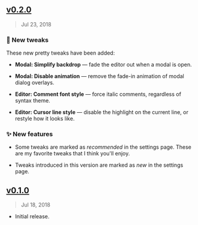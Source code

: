 ## [v0.2.0]

> Jul 23, 2018

### :nail_care: New tweaks

These new pretty tweaks have been added:

- **Modal: Simplify backdrop** &mdash; fade the editor out when a modal is open.

- **Modal: Disable animation** &mdash; remove the fade-in animation of modal dialog overlays.

- **Editor: Comment font style** &mdash; force italic comments, regardless of syntax theme.

- **Editor: Cursor line style** &mdash; disable the highlight on the current line, or restyle how it looks like.

### :sparkles: New features

- Some tweaks are marked as _recommended_ in the settings page. These are my favorite tweaks that I think you'll enjoy.

- Tweaks introduced in this version are marked as _new_ in the settings page.

[v0.2.0]: https://github.com/rstacruz/atom-ui-tweaks/compare/v0.1.0...v0.2.0

## [v0.1.0]

> Jul 18, 2018

- Initial release.

[v0.1.0]: https://github.com/rstacruz/atom-ui-tweaks/tree/v0.1.0

